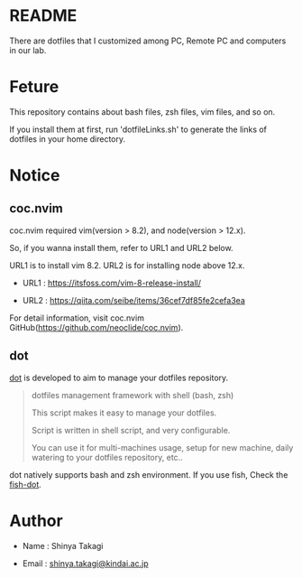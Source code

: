 # README

There are dotfiles that I customized among PC, Remote PC and computers in our lab.

# Feture

This repository contains about bash files, zsh files, vim files, and so on.

If you install them at first, run 'dotfileLinks.sh' to generate the links of dotfiles in your home directory.

# Notice

## __coc.nvim__

coc.nvim required vim(version > 8.2), and node(version > 12.x).

So, if you wanna install them, refer to URL1 and URL2 below.

URL1 is to install vim 8.2. URL2 is for installing node above 12.x.

- URL1 : <https://itsfoss.com/vim-8-release-install/>

- URL2 : <https://qiita.com/seibe/items/36cef7df85fe2cefa3ea>

For detail information, visit coc.nvim GitHub(<https://github.com/neoclide/coc.nvim>).

## dot

[dot](https://github.com/ssh0/dot) is developed to aim to manage your dotfiles repository.

> dotfiles management framework with shell (bash, zsh)
> 
> This script makes it easy to manage your dotfiles.
> 
> Script is written in shell script, and very configurable.
> 
> You can use it for multi-machines usage, setup for new machine, daily watering to your dotfiles repository, etc..

dot natively supports bash and zsh environment. If you use fish, Check the [fish-dot](https://qiita.com/re3turn/items/9f0adb6a70dcf3e9c5f0).

# Author

- Name : Shinya Takagi

- Email : shinya.takagi@kindai.ac.jp
